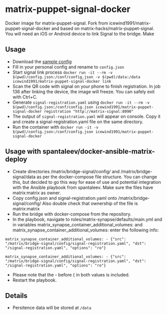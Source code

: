 # matrix-puppet-signal-docker

Docker image for matrix-puppet-signal. Fork from icewind1991/matrix-puppet-signal-docker and based on matrix-hacks/matrix-puppet-signal. You will need an iOS or Android device to link Signal to the bridge. Make 

## Usage

- Download the [sample config](https://github.com/matrix-hacks/matrix-puppet-signal/blob/master/config.sample.json)
- Fill in your personal config and rename to `config.json`
- Start signal link process `docker run -it --rm -v $(pwd)/config.json:/conf/config.json -v $(pwd)/data:/data icewind1991/matrix-puppet-signal-docker link`
- Scan the QR code with signal on your phone to finish registration. In job 136 after linking the device, the image will freeze. You can safely exit with Ctrl+C.
- Generate `signal-registration.yaml` using `docker run -it --rm -v $(pwd)/config.json:/conf/config.json icewind1991/matrix-puppet-signal-docker registration "http://matrix-signal:8090"`
- The output of `signal-registration.yaml` will appear on console. Copy it and create a signal-registration.yaml file on the same directory.
- Run the container with `docker run -it -v $(pwd)/config.json:/conf/config.json icewind1991/matrix-puppet-signal-docker`

## Usage with spantaleev/docker-ansible-matrix-deploy

- Create directories /matrix/bridge-signal/config/ and /matrix/bridge-signal/data as per the docker-compose file structure. You can change this, but decided to go this way for ease of use and potential integration with the Ansible playbook from spantaleev. Make sure the files have matrix:matrix as owner.
- Copy config.json and signal-registration.yaml onto /matrix/bridge-signal/config/ Also double check that ownership of the file is matrix:matrix
- Run the bridge with docker-compose from the repository.
- In the playbook, navigate to roles/matrix-synapse/defaults/main.yml and in variables matrix_synapse_container_additional_volumes: and matrix_synapse_container_additional_volumes: enter the following info:

`matrix_synapse_container_additional_volumes: - {"src": "/matrix/bridge-signal/config/signal-registration.yaml", "dst": "/signal-registration.yaml", "options": "ro"}`

`matrix_synapse_container_additional_volumes: - {"src": "/matrix/bridge-signal/config/signal-registration.yaml", "dst": "/signal-registration.yaml", "options": "ro"}`

- Please note that the - before { in both values is included.
- Restart the playbook.

## Details

- Persitence data will be stored at `/data`

